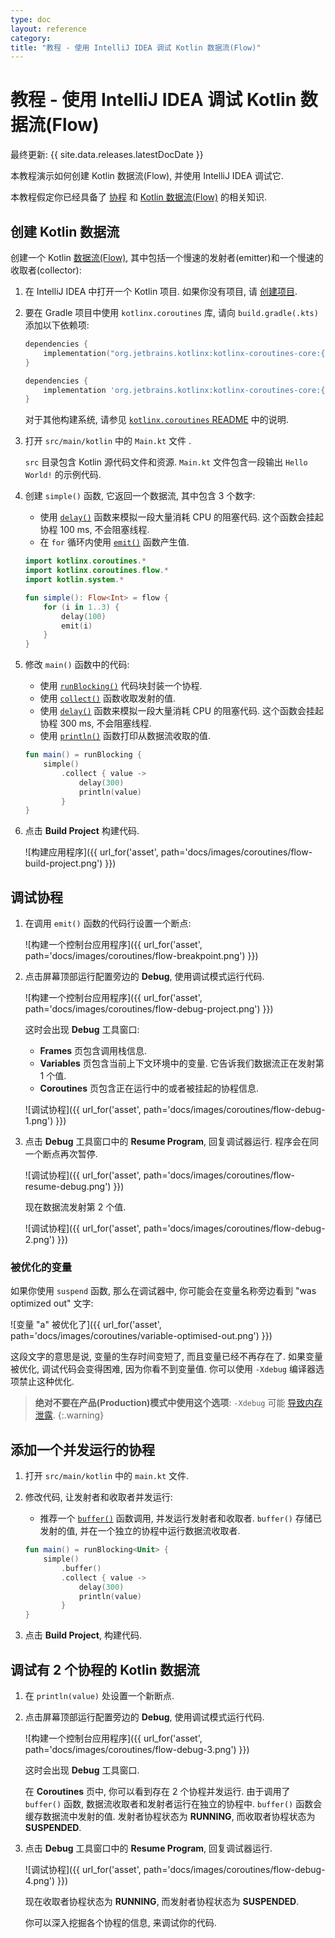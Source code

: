 ```yaml
---
type: doc
layout: reference
category:
title: "教程 - 使用 IntelliJ IDEA 调试 Kotlin 数据流(Flow)"
---
```


# 教程 - 使用 IntelliJ IDEA 调试 Kotlin 数据流(Flow)

最终更新: {{ site.data.releases.latestDocDate }}

本教程演示如何创建 Kotlin 数据流(Flow), 并使用 IntelliJ IDEA 调试它.

本教程假定你已经具备了 [协程](coroutines-guide.html) 和 [Kotlin 数据流(Flow)](flow.html#flows) 的相关知识.

## 创建 Kotlin 数据流

创建一个 Kotlin
[数据流(Flow)](https://kotlinlang.org/api/kotlinx.coroutines/kotlinx-coroutines-core/kotlinx.coroutines.flow/flow.html),
其中包括一个慢速的发射者(emitter)和一个慢速的收取者(collector):

1. 在 IntelliJ IDEA 中打开一个 Kotlin 项目. 如果你没有项目, 请 [创建项目](../jvm/jvm-get-started.html#create-an-application).

2. 要在 Gradle 项目中使用 `kotlinx.coroutines` 库, 请向 `build.gradle(.kts)` 添加以下依赖项:

   <div class="multi-language-sample" data-lang="kotlin">
   <div class="sample" markdown="1" mode="kotlin" theme="idea" data-lang="kotlin" data-highlight-only>

   ```kotlin
   dependencies {
       implementation("org.jetbrains.kotlinx:kotlinx-coroutines-core:{{ site.data.releases.latest.coroutines.version }}")
   }
   ```
   
   </div>
   </div>
   
   <div class="multi-language-sample" data-lang="groovy">
   <div class="sample" markdown="1" mode="groovy" theme="idea" data-lang="groovy">

   ```groovy
   dependencies {
       implementation 'org.jetbrains.kotlinx:kotlinx-coroutines-core:{{ site.data.releases.latest.coroutines.version }}'
   }
   ```
   
   </div>
   </div>

   对于其他构建系统, 请参见 [`kotlinx.coroutines` README](https://github.com/Kotlin/kotlinx.coroutines#using-in-your-projects) 中的说明.

3. 打开 `src/main/kotlin` 中的 `Main.kt` 文件 .

    `src` 目录包含 Kotlin 源代码文件和资源. `Main.kt` 文件包含一段输出 `Hello World!` 的示例代码.

4. 创建 `simple()` 函数, 它返回一个数据流, 其中包含 3 个数字:

    * 使用
      [`delay()`](https://kotlinlang.org/api/kotlinx.coroutines/kotlinx-coroutines-core/kotlinx.coroutines/delay.html)
      函数来模拟一段大量消耗 CPU 的阻塞代码. 这个函数会挂起协程 100 ms, 不会阻塞线程.
    * 在 `for` 循环内使用
      [`emit()`](https://kotlinlang.org/api/kotlinx.coroutines/kotlinx-coroutines-core/kotlinx.coroutines.flow/-flow-collector/emit.html)
      函数产生值.

    ```kotlin
    import kotlinx.coroutines.*
    import kotlinx.coroutines.flow.*
    import kotlin.system.*
 
    fun simple(): Flow<Int> = flow {
        for (i in 1..3) {
            delay(100)
            emit(i)
        }
    }
    ```

5. 修改 `main()` 函数中的代码:

    * 使用
      [`runBlocking()`](https://kotlinlang.org/api/kotlinx.coroutines/kotlinx-coroutines-core/kotlinx.coroutines/run-blocking.html)
      代码块封装一个协程.
    * 使用
      [`collect()`](https://kotlinlang.org/api/kotlinx.coroutines/kotlinx-coroutines-core/kotlinx.coroutines.flow/collect.html)
      函数收取发射的值.
    * 使用
      [`delay()`](https://kotlinlang.org/api/kotlinx.coroutines/kotlinx-coroutines-core/kotlinx.coroutines/delay.html)
      函数来模拟一段大量消耗 CPU 的阻塞代码. 这个函数会挂起协程 300 ms, 不会阻塞线程.
    * 使用
      [`println()`](https://kotlinlang.org/api/latest/jvm/stdlib/kotlin.io/println.html)
      函数打印从数据流收取的值.

    ```kotlin
    fun main() = runBlocking {
        simple()
            .collect { value ->
                delay(300)
                println(value)
            }
    }
    ```

6. 点击 **Build Project** 构建代码.

    ![构建应用程序]({{ url_for('asset', path='docs/images/coroutines/flow-build-project.png') }})

## 调试协程

1. 在调用 `emit()` 函数的代码行设置一个断点:

    ![构建一个控制台应用程序]({{ url_for('asset', path='docs/images/coroutines/flow-breakpoint.png') }})

2. 点击屏幕顶部运行配置旁边的 **Debug**, 使用调试模式运行代码.

    ![构建一个控制台应用程序]({{ url_for('asset', path='docs/images/coroutines/flow-debug-project.png') }})

    这时会出现 **Debug** 工具窗口: 
    * **Frames** 页包含调用栈信息.
    * **Variables** 页包含当前上下文环境中的变量. 它告诉我们数据流正在发射第 1 个值.
    * **Coroutines** 页包含正在运行中的或者被挂起的协程信息.

    ![调试协程]({{ url_for('asset', path='docs/images/coroutines/flow-debug-1.png') }})

3. 点击 **Debug** 工具窗口中的 **Resume Program**, 回复调试器运行. 程序会在同一个断点再次暂停.

    ![调试协程]({{ url_for('asset', path='docs/images/coroutines/flow-resume-debug.png') }})

    现在数据流发射第 2 个值.

    ![调试协程]({{ url_for('asset', path='docs/images/coroutines/flow-debug-2.png') }})

### 被优化的变量

如果你使用 `suspend` 函数, 那么在调试器中, 你可能会在变量名称旁边看到 "was optimized out" 文字:

![变量 "a" 被优化了]({{ url_for('asset', path='docs/images/coroutines/variable-optimised-out.png') }})

这段文字的意思是说, 变量的生存时间变短了, 而且变量已经不再存在了.
如果变量被优化, 调试代码会变得困难, 因为你看不到变量值.
你可以使用 `-Xdebug` 编译器选项禁止这种优化.

> __绝对不要在产品(Production)模式中使用这个选项__: `-Xdebug` 可能 [导致内存泄露](https://youtrack.jetbrains.com/issue/KT-48678/Coroutine-debugger-disable-was-optimised-out-compiler-feature#focus=Comments-27-6015585.0-0).
{:.warning}

## 添加一个并发运行的协程

1. 打开 `src/main/kotlin` 中的 `main.kt` 文件.

2. 修改代码, 让发射者和收取者并发运行:

    * 推荐一个
      [`buffer()`](https://kotlinlang.org/api/kotlinx.coroutines/kotlinx-coroutines-core/kotlinx.coroutines.flow/buffer.html)
      函数调用, 并发运行发射者和收取者. `buffer()` 存储已发射的值, 并在一个独立的协程中运行数据流收取者. 
 
    ```kotlin
    fun main() = runBlocking<Unit> {
        simple()
            .buffer()
            .collect { value ->
                delay(300)
                println(value)
            }
    }
    ```

3. 点击 **Build Project**, 构建代码.

## 调试有 2 个协程的 Kotlin 数据流 

1. 在 `println(value)` 处设置一个新断点.

2. 点击屏幕顶部运行配置旁边的 **Debug**, 使用调试模式运行代码.

    ![构建一个控制台应用程序]({{ url_for('asset', path='docs/images/coroutines/flow-debug-3.png') }})

    这时会出现 **Debug** 工具窗口.

    在 **Coroutines** 页中, 你可以看到存在 2 个协程并发运行. 由于调用了 `buffer()` 函数, 数据流收取者和发射者运行在独立的协程中.
    `buffer()` 函数会缓存数据流中发射的值.
    发射者协程状态为 **RUNNING**, 而收取者协程状态为 **SUSPENDED**.

3. 点击 **Debug** 工具窗口中的 **Resume Program**, 回复调试器运行.

    ![调试协程]({{ url_for('asset', path='docs/images/coroutines/flow-debug-4.png') }})

    现在收取者协程状态为 **RUNNING**, 而发射者协程状态为 **SUSPENDED**.

    你可以深入挖掘各个协程的信息, 来调试你的代码.
